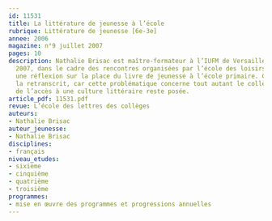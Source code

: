 ```yaml
---
id: 11531
title: La littérature de jeunesse à l’école
rubrique: Littérature de jeunesse [6e-3e]
annee: 2006
magazine: n°9 juillet 2007
pages: 10
description: Nathalie Brisac est maître-formateur à l’IUFM de Versailles. Le 7 mars
  2007, dans le cadre des rencontres organisées par l’école des loisirs, elle a proposé
  une réflexion sur la place du livre de jeunesse à l’école primaire. Cet article
  la retranscrit, car cette problématique concerne tout autant le collège, où la question
  de l’accès à une culture littéraire reste posée.
article_pdf: 11531.pdf
revue: L’école des lettres des collèges
auteurs:
- Nathalie Brisac
auteur_jeunesse:
- Nathalie Brisac
disciplines:
- français
niveau_etudes:
- sixième
- cinquième
- quatrième
- troisième
programmes:
- mise en œuvre des programmes et progressions annuelles
---
```


